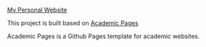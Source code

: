 [My Personal Website](https://junhengl.github.io/)


This project is built based on [Academic Pages](https://github.com/academicpages/academicpages.github.io)


Academic Pages is a Github Pages template for academic websites.


